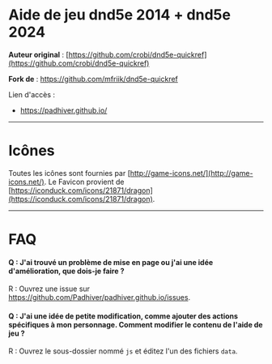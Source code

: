 Aide de jeu dnd5e 2014 + dnd5e 2024
==============
**Auteur original** : [https://github.com/crobi/dnd5e-quickref](https://github.com/crobi/dnd5e-quickref)

**Fork de** : https://github.com/mfriik/dnd5e-quickref

Lien d'accès :
* https://padhiver.github.io/

---

Icônes
==============

Toutes les icônes sont fournies par [http://game-icons.net/](http://game-icons.net/).
Le Favicon provient de [https://iconduck.com/icons/21871/dragon](https://iconduck.com/icons/21871/dragon).

---

FAQ
===

#### Q : J'ai trouvé un problème de mise en page ou j'ai une idée d'amélioration, que dois-je faire ? ####
R : Ouvrez une issue sur https://github.com/Padhiver/padhiver.github.io/issues.

#### Q : J'ai une idée de petite modification, comme ajouter des actions spécifiques à mon personnage. Comment modifier le contenu de l'aide de jeu ?
R : Ouvrez le sous-dossier nommé `js` et éditez l'un des fichiers `data`.
